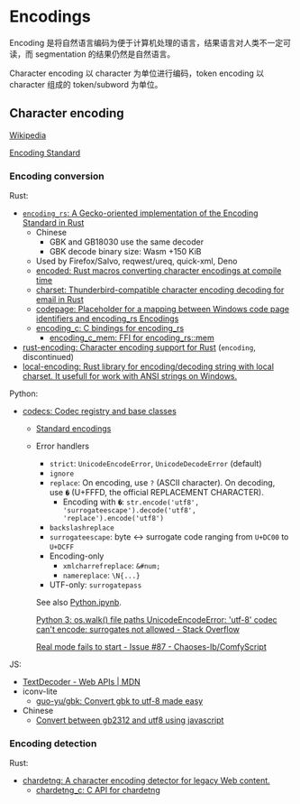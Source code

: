 # Encodings
Encoding 是将自然语言编码为便于计算机处理的语言，结果语言对人类不一定可读，而 segmentation 的结果仍然是自然语言。

Character encoding 以 character 为单位进行编码，token encoding 以 character 组成的 token/subword 为单位。

## Character encoding
[Wikipedia](https://en.wikipedia.org/wiki/Character_encoding)

[Encoding Standard](https://encoding.spec.whatwg.org/)

### Encoding conversion
Rust:
- [`encoding_rs`: A Gecko-oriented implementation of the Encoding Standard in Rust](https://github.com/hsivonen/encoding_rs)
  - Chinese
    - GBK and GB18030 use the same decoder
    - GBK decode binary size: Wasm +150 KiB
  - Used by Firefox/Salvo, reqwest/ureq, quick-xml, Deno
  - [encoded: Rust macros converting character encodings at compile time](https://github.com/p4ken/encoded)
  - [charset: Thunderbird-compatible character encoding decoding for email in Rust](https://github.com/hsivonen/charset)
  - [codepage: Placeholder for a mapping between Windows code page identifiers and encoding\_rs Encodings](https://github.com/hsivonen/codepage)
  - [encoding\_c: C bindings for encoding\_rs](https://github.com/hsivonen/encoding_c)
    - [encoding\_c\_mem: FFI for encoding\_rs::mem](https://github.com/hsivonen/encoding_c_mem)
- [rust-encoding: Character encoding support for Rust](https://github.com/lifthrasiir/rust-encoding) (`encoding`, discontinued)
- [local-encoding: Rust library for encoding/decoding string with local charset. It usefull for work with ANSI strings on Windows.](https://github.com/bozaro/local-encoding-rs)

Python:
- [codecs: Codec registry and base classes](https://docs.python.org/3/library/codecs.html)
  - [Standard encodings](https://docs.python.org/3/library/codecs.html#standard-encodings)
  - Error handlers
    - `strict`: `UnicodeEncodeError`, `UnicodeDecodeError` (default)
    - `ignore`
    - `replace`: On encoding, use `?` (ASCII character). On decoding, use `�` (U+FFFD, the official REPLACEMENT CHARACTER).
      - Encoding with `�`: `str.encode('utf8', 'surrogateescape').decode('utf8', 'replace').encode('utf8')`
    - `backslashreplace`
    - `surrogateescape`: byte <-> surrogate code ranging from `U+DC00` to `U+DCFF`
    - Encoding-only
      - `xmlcharrefreplace`: `&#num;`
      - `namereplace`: `\N{...}`
    - UTF-only: `surrogatepass`

    See also [Python.ipynb](Python.ipynb).

    [Python 3: os.walk() file paths UnicodeEncodeError: 'utf-8' codec can't encode: surrogates not allowed - Stack Overflow](https://stackoverflow.com/questions/27366479/python-3-os-walk-file-paths-unicodeencodeerror-utf-8-codec-cant-encode-s)

    [Real mode fails to start - Issue #87 - Chaoses-Ib/ComfyScript](https://github.com/Chaoses-Ib/ComfyScript/issues/87)

JS:
- [TextDecoder - Web APIs | MDN](https://developer.mozilla.org/en-US/docs/Web/API/TextDecoder)
- iconv-lite
  - [guo-yu/gbk: Convert gbk to utf-8 made easy](https://github.com/guo-yu/gbk)
- Chinese
  - [Convert between gb2312 and utf8 using javascript](https://gist.github.com/19317362/a1d8e40bfb6587463d4d)

### Encoding detection
Rust:
- [chardetng: A character encoding detector for legacy Web content.](https://github.com/hsivonen/chardetng)
  - [chardetng\_c: C API for chardetng](https://github.com/hsivonen/chardetng_c)